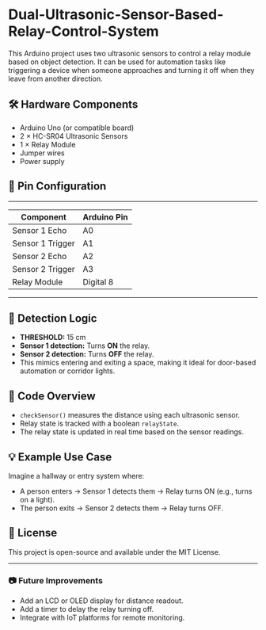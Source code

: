 # Dual-Ultrasonic-Sensor-Based-Relay-Control-System

This Arduino project uses two ultrasonic sensors to control a relay module based on object detection. It can be used for automation tasks like triggering a device when someone approaches and turning it off when they leave from another direction.

## 🛠️ Hardware Components

- Arduino Uno (or compatible board)
- 2 × HC-SR04 Ultrasonic Sensors
- 1 × Relay Module
- Jumper wires
- Power supply

## 🔌 Pin Configuration
_____________________________________
| Component           | Arduino Pin |
|----------------     |-------------|
| Sensor 1 Echo       | A0          |
| Sensor 1 Trigger    | A1          |
| Sensor 2 Echo       | A2          |
| Sensor 2 Trigger    | A3          |
| Relay Module        | Digital 8   |
_____________________________________

## 📏 Detection Logic

- **THRESHOLD:** 15 cm
- **Sensor 1 detection:** Turns **ON** the relay.
- **Sensor 2 detection:** Turns **OFF** the relay.
- This mimics entering and exiting a space, making it ideal for door-based automation or corridor lights.

## 🧠 Code Overview

- `checkSensor()` measures the distance using each ultrasonic sensor.
- Relay state is tracked with a boolean `relayState`.
- The relay state is updated in real time based on the sensor readings.

## 💡 Example Use Case

Imagine a hallway or entry system where:
- A person enters → Sensor 1 detects them → Relay turns ON (e.g., turns on a light).
- The person exits → Sensor 2 detects them → Relay turns OFF.

## 🧾 License

This project is open-source and available under the MIT License.

---

### 📷 Future Improvements
- Add an LCD or OLED display for distance readout.
- Add a timer to delay the relay turning off.
- Integrate with IoT platforms for remote monitoring.

